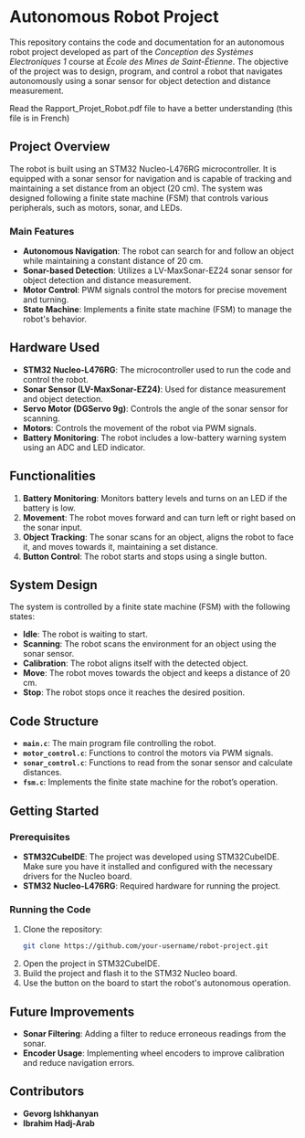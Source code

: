
# Autonomous Robot Project

This repository contains the code and documentation for an autonomous robot project developed as part of the *Conception des Systèmes Electroniques 1* course at *École des Mines de Saint-Étienne*. The objective of the project was to design, program, and control a robot that navigates autonomously using a sonar sensor for object detection and distance measurement.

Read the Rapport_Projet_Robot.pdf file to have a better understanding (this file is in French)
## Project Overview

The robot is built using an STM32 Nucleo-L476RG microcontroller. It is equipped with a sonar sensor for navigation and is capable of tracking and maintaining a set distance from an object (20 cm). The system was designed following a finite state machine (FSM) that controls various peripherals, such as motors, sonar, and LEDs.

### Main Features

- **Autonomous Navigation**: The robot can search for and follow an object while maintaining a constant distance of 20 cm.
- **Sonar-based Detection**: Utilizes a LV-MaxSonar-EZ24 sonar sensor for object detection and distance measurement.
- **Motor Control**: PWM signals control the motors for precise movement and turning.
- **State Machine**: Implements a finite state machine (FSM) to manage the robot's behavior.

## Hardware Used

- **STM32 Nucleo-L476RG**: The microcontroller used to run the code and control the robot.
- **Sonar Sensor (LV-MaxSonar-EZ24)**: Used for distance measurement and object detection.
- **Servo Motor (DGServo 9g)**: Controls the angle of the sonar sensor for scanning.
- **Motors**: Controls the movement of the robot via PWM signals.
- **Battery Monitoring**: The robot includes a low-battery warning system using an ADC and LED indicator.

## Functionalities

1. **Battery Monitoring**: Monitors battery levels and turns on an LED if the battery is low.
2. **Movement**: The robot moves forward and can turn left or right based on the sonar input.
3. **Object Tracking**: The sonar scans for an object, aligns the robot to face it, and moves towards it, maintaining a set distance.
4. **Button Control**: The robot starts and stops using a single button.

## System Design

The system is controlled by a finite state machine (FSM) with the following states:

- **Idle**: The robot is waiting to start.
- **Scanning**: The robot scans the environment for an object using the sonar sensor.
- **Calibration**: The robot aligns itself with the detected object.
- **Move**: The robot moves towards the object and keeps a distance of 20 cm.
- **Stop**: The robot stops once it reaches the desired position.

## Code Structure

- **`main.c`**: The main program file controlling the robot.
- **`motor_control.c`**: Functions to control the motors via PWM signals.
- **`sonar_control.c`**: Functions to read from the sonar sensor and calculate distances.
- **`fsm.c`**: Implements the finite state machine for the robot’s operation.

## Getting Started

### Prerequisites

- **STM32CubeIDE**: The project was developed using STM32CubeIDE. Make sure you have it installed and configured with the necessary drivers for the Nucleo board.
- **STM32 Nucleo-L476RG**: Required hardware for running the project.

### Running the Code

1. Clone the repository:
   ```bash
   git clone https://github.com/your-username/robot-project.git
   ```
2. Open the project in STM32CubeIDE.
3. Build the project and flash it to the STM32 Nucleo board.
4. Use the button on the board to start the robot's autonomous operation.

## Future Improvements

- **Sonar Filtering**: Adding a filter to reduce erroneous readings from the sonar.
- **Encoder Usage**: Implementing wheel encoders to improve calibration and reduce navigation errors.

## Contributors

- **Gevorg Ishkhanyan**
- **Ibrahim Hadj-Arab**


